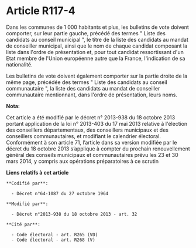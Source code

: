# Article R117-4

Dans les communes de 1 000 habitants et plus, les bulletins de vote doivent comporter, sur leur partie gauche, précédé des
termes " Liste des candidats au conseil municipal ", le titre de la liste des candidats au mandat de conseiller municipal,
ainsi que le nom de chaque candidat composant la liste dans l'ordre de présentation et, pour tout candidat ressortissant d'un
Etat membre de l'Union européenne autre que la France, l'indication de sa nationalité.

Les bulletins de vote doivent également comporter sur la partie droite de la même page, précédée des termes " Liste des
candidats au conseil communautaire ", la liste des candidats au mandat de conseiller communautaire mentionnant, dans l'ordre
de présentation, leurs noms.

**Nota:**

Cet article a été modifié par le décret n° 2013-938 du 18 octobre 2013 portant application de la loi n° 2013-403 du 17 mai
2013 relative à l'élection des conseillers départementaux, des conseillers municipaux et des conseillers communautaires, et
modifiant le calendrier électoral. Conformément à son article 71, l’article dans sa version modifiée par le décret du 18
octobre 2013 s’applique à compter du prochain renouvellement général des conseils municipaux et communautaires prévu les 23
et 30 mars 2014, y compris aux opérations préparatoires à ce scrutin

**Liens relatifs à cet article**

	**Codifié par**:

	  - Décret n°64-1087 du 27 octobre 1964

	**Modifié par**:

	  - Décret n°2013-938 du 18 octobre 2013 - art. 32

	**Cité par**:

	  - Code électoral - art. R265 (VD)
	  - Code électoral - art. R268 (V)
